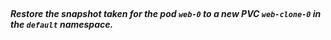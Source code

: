 </br>

##### Restore the snapshot taken for the pod `web-0` to a new PVC `web-clone-0` in the `default` namespace.
